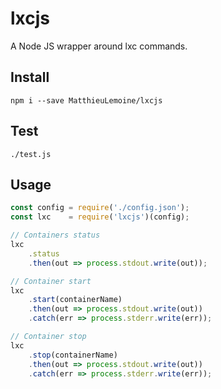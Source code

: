 # lxcjs

A Node JS wrapper around lxc commands.

## Install

    npm i --save MatthieuLemoine/lxcjs

## Test

    ./test.js

## Usage

```javascript
const config = require('./config.json');
const lxc    = require('lxcjs')(config);

// Containers status
lxc
    .status
    .then(out => process.stdout.write(out));

// Container start
lxc
    .start(containerName)
    .then(out => process.stdout.write(out))
    .catch(err => process.stderr.write(err));

// Container stop
lxc
    .stop(containerName)
    .then(out => process.stdout.write(out))
    .catch(err => process.stderr.write(err));
```
